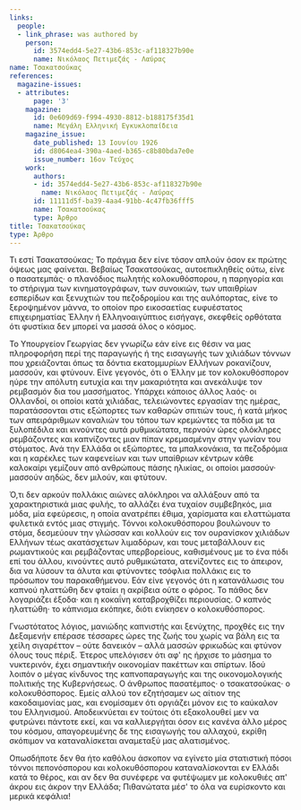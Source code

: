 ```yaml
---
links:
  people:
  - link_phrase: was authored by
    person:
      id: 3574edd4-5e27-43b6-853c-af118327b90e
      name: Νικόλαος Πετιμεζάς - Λαύρας
name: Τσακατσούκας
references:
  magazine-issues:
  - attributes:
      page: '3'
    magazine:
      id: 0e609d69-f994-4930-8812-b188175f35d1
      name: Μεγάλη Ελληνική Εγκυκλοπαίδεια
    magazine_issue:
      date_published: 13 Ιουνίου 1926
      id: d8064ea4-390a-4aed-b365-c8b80bda7e0e
      issue_number: 16ον Τεύχος
    work:
      authors:
      - id: 3574edd4-5e27-43b6-853c-af118327b90e
        name: Νικόλαος Πετιμεζάς - Λαύρας
      id: 11111d5f-ba39-4aa4-91bb-4c47fb36fff5
      name: Τσακατσούκας
      type: Άρθρο
title: Τσακατσούκας
type: Άρθρο
---
```


<main class="content" itemprop="text">
<p>Τι εστί Τσακατσούκας; Το πράγμα δεν είνε τόσον απλούν όσον εκ πρώτης όψεως μας φαίνεται. Βεβαίως Τσακατσούκας,
αυτοεπικληθείς ούτω, είνε ο πασατεμπάς· ο πλανόδιος πωλητής κολοκυθόσπορου, η παρηγορία και το στήριγμα των
κινηματογράφων, των συνοικιών, των υπαιθρίων εσπερίδων και ξενυχτιών του πεζοδρομίου και της αυλόπορτας, είνε το
ξεροψημένον μάννα, το οποίον προ εικοσαετίας ευφυέστατος επιχειρηματίας Έλλην ή Ελληνοαιγύπτιος εισήγαγε, σκεφθείς
ορθότατα ότι φυστίκια δεν μπορεί να μασσά όλος ο κόσμος.</p>

<p>Το Υπουργείον Γεωργίας δεν γνωρίζω εάν είνε εις θέσιν να μας πληροφορήση περί της παραγωγής ή της εισαγωγής των χιλιάδων
τόννων που χρειάζονται όπως τα δόντια εκατομμυρίων Ελλήνων ροκανίζουν, μασσούν, και φτύνουν. Είνε γεγονός, ότι ο Έλλην
με τον κολοκυθόσπορον ηύρε την απόλυτη ευτυχία και την μακαριότητα και ανεκάλυψε τον ρεμβασμόν δια του μασσήματος.
Υπάρχει κάποιος άλλος λαός· οι Ολλανδοί, οι οποίοι κατά χιλιάδας, τελειώνοντες εργασίαν της ημέρας, παρατάσσονται στις
εξώπορτες των καθαρών σπιτιών τους, ή κατά μήκος των απειράριθμων καναλιών του τόπου των κρεμώντες τα πόδια με τα
ξυλοπέδιλα και κινούντες αυτά ρυθμικώτατα, περνούν ώρες ολόκληρες ρεμβάζοντες και καπνίζοντες μιαν πίπαν κρεμασμένην
στην γωνίαν του στόματος. Ανά την Ελλάδα οι εξώπορτες, τα μπαλκονάκια, τα πεζοδρόμια και η καρέκλες των καφενείων και
των υπαίθριων κέντρων κάθε καλοκαίρι γεμίζουν από ανθρώπους πάσης ηλικίας, οι οποίοι μασσούν· μασσούν αηδώς, δεν μιλούν,
και φτύτουν.</p>

<p>Ό,τι δεν αρκούν πολλάκις αιώνες αλόκληροι να αλλάξουν από τα χαρακτηριστικά μιας φυλής, το αλλάζει ένα τυχαίον
συμβεβηκός, μια μόδα, μία εφεύρεσις, η οποία ανατρέπει έθιμα, χαρίσματα και ελαττώματα φυλετικά εντός μιας στιγμής.
Τόννοι κολοκυθόσπορου βουλώνουν το στόμα, δεσμεύουν την γλώσσαν και κολλούν εις τον ουρανίσκον χιλιάδων Ελλήνων τέως
ακατάσχετων λιμαδόρων, και τους μεταβάλλουν εις ρωμαντικούς και ρεμβάζοντας υπερβορείους, καθισμένους με το ένα πόδι επί
του άλλου, κινούντες αυτό ρυθμικώτατα, ατενίζοντες εις το άπειρον, δια να λύσουν τα άλυτα και φτύνοντες τσόφλια πολλάκις
εις το πρόσωπον του παρακαθήμενου. Εάν είνε γεγονός ότι η κατανάλωσις του καπνού ηλαττώθη δεν φταίει η ακρίβεια ούτε ο
φόρος. Το πάθος δεν λογαριάζει έξοδα· και η κοκαΐνη καταβροχθίζει περιουσίας. Ο καπνός ηλαττώθη· το κάπνισμα εκόπηκε,
διότι ενίκησεν ο κολοκυθόσπορος.</p>

<p>Γνωστότατος λόγιος, μανιώδης καπνιστής και ξενύχτης, προχθές εις την Δεξαμενήν επέρασε τέσσαρες ώρες της ζωής του χωρίς
να βάλη εις τα χείλη σιγαρέττον &ndash; ούτε δανεικόν &ndash; αλλά μασσών φρικωδώς και φτύνον όλους τους πέριξ. Έτερος
υπελόγισεν ότι αφ' ης ήρχισε το μάσημα το νυκτερινόν, έχει σημαντικήν οικονομίαν πακέττων και σπίρτων. Ιδού λοιπόν ο
μέγας κίνδυνος της καπνοπαραγωγής και της οικονομολογικής πολιτικής της Κυβερνήσεως. Ο άνθρωπος πασατέμπος· ο
τσακατσούκας· ο κολοκυθόσπορος. Εμείς αλλού τον εζητήσαμεν ως αίτιον της κακοδαιμονίας μας, και ενομίσαμεν ότι οργιάζει
μόνον εις το καύκαλον του Ελληνισμού. Αποδεικνύεται εν τούτοις ότι εξακολουθεί μεν να φυτρώνει πάντοτε εκεί, και να
καλλιεργήται όσον εις κανένα άλλο μέρος του κόσμου, απαγορευμένης δε της εισαγωγής του αλλαχού, εκρίθη σκόπιμον να
καταναλίσκεται αναμεταξύ μας αλατισμένος.</p>

<p>Οπωσδήποτε δεν θα ήτο καθόλου άσκοπον να εγίνετο μία στατιστική πόσοι τόννοι πεπονόσπορου και κολοκυθόσπορου
καταναλίσκονται εν Ελλάδι κατά το θέρος, και αν δεν θα συνέφερε να φυτέψωμεν με κολοκυθιές απ' άκρου εις άκρον την
Ελλάδα; Πιθανώτατα μέσ' το όλα να ευρίσκοντο και μερικά κεφάλια!</p>
</main>
